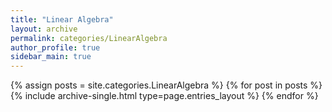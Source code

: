 ```yaml
---
title: "Linear Algebra"
layout: archive
permalink: categories/LinearAlgebra
author_profile: true
sidebar_main: true
---
```


{% assign posts = site.categories.LinearAlgebra %}
{% for post in posts %} {% include archive-single.html type=page.entries_layout %} {% endfor %}
